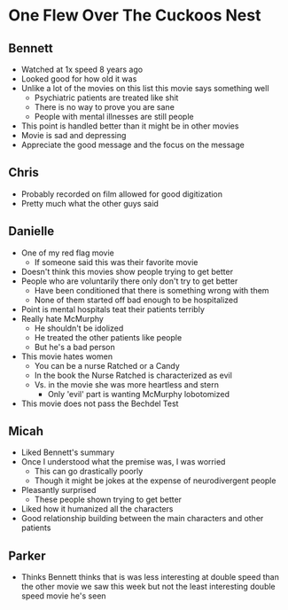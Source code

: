 # One Flew Over The Cuckoos Nest

## Bennett

- Watched at 1x speed 8 years ago
- Looked good for how old it was
- Unlike a lot of the movies on this list this movie says something well
  - Psychiatric patients are treated like shit
  - There is no way to prove you are sane
  - People with mental illnesses are still people
- This point is handled better than it might be in other movies
- Movie is sad and depressing
- Appreciate the good message and the focus on the message

## Chris

- Probably recorded on film allowed for good digitization
- Pretty much what the other guys said

## Danielle

- One of my red flag movie
  - If someone said this was their favorite movie
- Doesn't think this movies show people trying to get better
- People who are voluntarily there only don't try to get better
  - Have been conditioned that there is something wrong with them
  - None of them started off bad enough to be hospitalized
- Point is mental hospitals teat their patients terribly
- Really hate McMurphy
  - He shouldn't be idolized
  - He treated the other patients like people
  - But he's a bad person
- This movie hates women
  - You can be a nurse Ratched or a Candy
  - In the book the Nurse Ratched is characterized as evil
  - Vs. in the movie she was more heartless and stern
    - Only 'evil' part is wanting McMurphy lobotomized
- This movie does not pass the Bechdel Test

## Micah

- Liked Bennett's summary
- Once I understood what the premise was, I was worried
  - This can go drastically poorly
  - Though it might be jokes at the expense of neurodivergent people
- Pleasantly surprised
  - These people shown trying to get better
- Liked how it humanized all the characters
- Good relationship building between the main characters and other patients

## Parker

- Thinks Bennett thinks that is was less interesting at double speed than the
  other movie we saw this week but not the least interesting double speed movie
  he's seen

